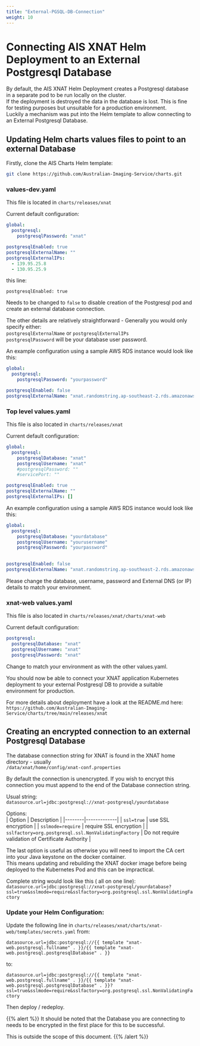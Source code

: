 ```yaml
---
title: "External-PGSQL-DB-Connection"
weight: 10
---
```


# Connecting AIS XNAT Helm Deployment to an External Postgresql Database

By default, the AIS XNAT Helm Deployment creates a Postgresql database in a separate pod to be run locally on the cluster.  
If the deployment is destroyed the data in the database is lost. This is fine for testing purposes but unsuitable for a production environment.  
Luckily a mechanism was put into the Helm template to allow connecting to an External Postgresql Database.  



## Updating Helm charts values files to point to an external Database

Firstly, clone the AIS Charts Helm template:

```bash
git clone https://github.com/Australian-Imaging-Service/charts.git
```




### values-dev.yaml

This file is located in `charts/releases/xnat`

Current default configuration:

```yaml
global:
  postgresql:
    postgresqlPassword: "xnat"

postgresqlEnabled: true
postgresqlExternalName: ""
postgresqlExternalIPs:
  - 139.95.25.8
  - 130.95.25.9
```

this line:  

`postgresqlEnabled: true`

Needs to be changed to `false` to disable creation of the Postgresql pod and create an external database connection.

The other details are relatively straightforward - Generally you would only specify either:  
`postgresqlExternalName` or `postgresqlExternalIPs`  
`postgresqlPassword` will be your database user password.

An example configuration using a sample AWS RDS instance would look like this:

```yaml
global:
  postgresql:
    postgresqlPassword: "yourpassword"

postgresqlEnabled: false
postgresqlExternalName: "xnat.randomstring.ap-southeast-2.rds.amazonaws.com"
```


### Top level values.yaml

This file is also located in `charts/releases/xnat`

Current default configuration:

```yaml
global:
  postgresql:
    postgresqlDatabase: "xnat"
    postgresqlUsername: "xnat"
    #postgresqlPassword: ""
    #servicePort: ""

postgresqlEnabled: true
postgresqlExternalName: ""
postgresqlExternalIPs: []
```

An example configuration using a sample AWS RDS instance would look like this:

```yaml
global:
  postgresql:
    postgresqlDatabase: "yourdatabase"
    postgresqlUsername: "yourusername"
    postgresqlPassword: "yourpassword"
    

postgresqlEnabled: false
postgresqlExternalName: "xnat.randomstring.ap-southeast-2.rds.amazonaws.com"
```

Please change the database, username, password and External DNS (or IP) details to match your environment.


### xnat-web values.yaml

This file is also located in `charts/releases/xnat/charts/xnat-web`


Current default configuration:

```yaml
postgresql:
  postgresqlDatabase: "xnat"
  postgresqlUsername: "xnat"
  postgresqlPassword: "xnat"
```


Change to match your environment as with the other values.yaml.  

You should now be able to connect your XNAT application Kubernetes deployment to your external Postgresql DB to provide a suitable environment for production.

For more details about deployment have a look at the README.md here:  
`https://github.com/Australian-Imaging-Service/charts/tree/main/releases/xnat`



## Creating an encrypted connection to an external Postgresql Database


The database connection string for XNAT is found in the XNAT home directory - usually  
`/data/xnat/home/config/xnat-conf.properties`


By default the connection is unencrypted. If you wish to encrypt this connection you must append to the end of the Database connection string.

Usual string:  
`datasource.url=jdbc:postgresql://xnat-postgresql/yourdatabase`

Options:  
| Option | Description |
|--------|-------------|
| `ssl=true` | use SSL encryption |
| `sslmode=require` | require SSL encryption |
| `sslfactory=org.postgresql.ssl.NonValidatingFactory` | Do not require validation of Certificate Authority |

The last option is useful as otherwise you will need to import the CA cert into your Java keystone on the docker container.  
This means updating and rebuilding the XNAT docker image before being deployed to the Kubernetes Pod and this can be impractical.


Complete string would look like this ( all on one line):  
`datasource.url=jdbc:postgresql://xnat-postgresql/yourdatabase?ssl=true&sslmode=require&sslfactory=org.postgresql.ssl.NonValidatingFactory`


### Update your Helm Configuration:

Update the following line in `charts/releases/xnat/charts/xnat-web/templates/secrets.yaml` from:  

`datasource.url=jdbc:postgresql://{{ template "xnat-web.postgresql.fullname" . }}/{{ template "xnat-web.postgresql.postgresqlDatabase" . }}`  

to:

`datasource.url=jdbc:postgresql://{{ template "xnat-web.postgresql.fullname" . }}/{{ template "xnat-web.postgresql.postgresqlDatabase" . }}?ssl=true&sslmode=require&sslfactory=org.postgresql.ssl.NonValidatingFactory`



Then deploy / redeploy.


{{% alert %}}
It should be noted that the Database you are connecting to needs to be encrypted in the first place for this to be successful.

This is outside the scope of this document.
{{% /alert %}}

